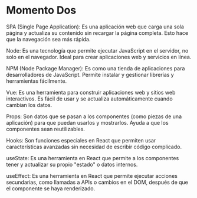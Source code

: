 # Momento Dos

SPA (Single Page Application): Es una aplicación web que carga una sola página y actualiza su contenido sin recargar la página completa. Esto hace que la navegación sea más rápida.

Node: Es una tecnología que permite ejecutar JavaScript en el servidor, no solo en el navegador. Ideal para crear aplicaciones web y servicios en línea.

NPM (Node Package Manager): Es como una tienda de aplicaciones para desarrolladores de JavaScript. Permite instalar y gestionar librerías y herramientas fácilmente.

Vue: Es una herramienta para construir aplicaciones web y sitios web interactivos. Es fácil de usar y se actualiza automáticamente cuando cambian los datos.

Props: Son datos que se pasan a los componentes (como piezas de una aplicación) para que puedan usarlos y mostrarlos. Ayuda a que los componentes sean reutilizables.

Hooks: Son funciones especiales en React que permiten usar características avanzadas sin necesidad de escribir código complicado.

useState: Es una herramienta en React que permite a los componentes tener y actualizar su propio "estado" o datos internos.

useEffect: Es una herramienta en React que permite ejecutar acciones secundarias, como llamadas a APIs o cambios en el DOM, después de que el componente se haya renderizado.
